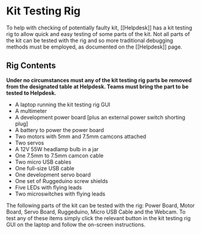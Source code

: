 # Kit Testing Rig

To help with checking of potentially faulty kit, [[Helpdesk]] has a kit testing rig to allow quick and easy testing of some parts of the kit. Not all parts of the kit can be tested with the rig and so more traditional debugging methods must be employed, as documented on the [[Helpdesk]] page.

## Rig Contents

**Under no circumstances must any of the kit testing rig parts be removed from the designated table at Helpdesk. Teams must bring the part to be tested to Helpdesk.**

 * A laptop running the kit testing rig GUI
 * A multimeter
 * A development power board [plus an external power switch shorting plug]
 * A battery to power the power board
 * Two motors with 5mm and 7.5mm camcons attached
 * Two servos
 * A 12V 55W headlamp bulb in a jar
 * One 7.5mm to 7.5mm camcon cable
 * Two micro USB cables
 * One full-size USB cable
 * One development servo board
 * One set of Ruggeduino screw shields
 * Five LEDs with flying leads
 * Two microswitches with flying leads

The following parts of the kit can be tested with the rig: Power Board, Motor Board, Servo Board, Ruggeduino, Micro USB Cable and the Webcam. To test any of these items simply click the relevant button in the kit testing rig GUI on the laptop and follow the on-screen instructions.


